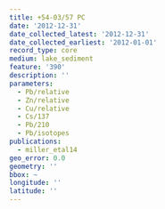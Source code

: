 ```yaml
---
title: +54-03/57 PC
date: '2012-12-31'
date_collected_latest: '2012-12-31'
date_collected_earliest: '2012-01-01'
record_type: core
medium: lake_sediment
feature: '390'
description: ''
parameters:
  - Pb/relative
  - Zn/relative
  - Cu/relative
  - Cs/137
  - Pb/210
  - Pb/isotopes
publications:
  - miller_etal14
geo_error: 0.0
geometry: ''
bbox: ~
longitude: ''
latitude: ''
---
```

